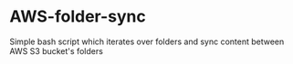 # AWS-folder-sync
Simple bash script which iterates over folders and sync content between AWS S3 bucket's folders
